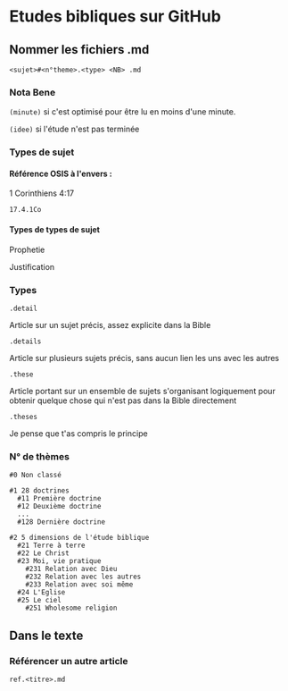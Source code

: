 # Etudes bibliques sur GitHub

## Nommer les fichiers .md

`<sujet>#<n°theme>.<type> <NB> .md`

### Nota Bene

`(minute)` si c'est optimisé pour être lu en moins d'une minute.

`(idee)` si l'étude n'est pas terminée

### Types de sujet

#### Référence OSIS à l'envers :

1 Corinthiens 4:17

`17.4.1Co`

#### Types de types de sujet

Prophetie

Justification

### Types

`.detail`

Article sur un sujet précis, assez explicite dans la Bible

`.details`

Article sur plusieurs sujets précis, sans aucun lien les uns avec les autres

`.these`

Article portant sur un ensemble de sujets s'organisant logiquement pour obtenir quelque chose qui n'est pas dans la Bible directement

`.theses`

Je pense que t'as compris le principe 

### N° de thèmes

```
#0 Non classé

#1 28 doctrines
  #11 Première doctrine
  #12 Deuxième doctrine
  ...
  #128 Dernière doctrine
  
#2 5 dimensions de l'étude biblique
  #21 Terre à terre
  #22 Le Christ
  #23 Moi, vie pratique
    #231 Relation avec Dieu
    #232 Relation avec les autres
    #233 Relation avec soi même
  #24 L'Eglise
  #25 Le ciel
    #251 Wholesome religion
```

## Dans le texte

### Référencer un autre article

`ref.<titre>.md`
